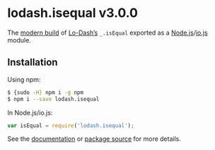 # lodash.isequal v3.0.0

The [modern build](https://github.com/lodash/lodash/wiki/Build-Differences) of [Lo-Dash’s](https://lodash.com/) `_.isEqual` exported as a [Node.js](http://nodejs.org/)/[io.js](https://iojs.org/) module.

## Installation

Using npm:

```bash
$ {sudo -H} npm i -g npm
$ npm i --save lodash.isequal
```

In Node.js/io.js:

```js
var isEqual = require('lodash.isequal');
```

See the [documentation](https://lodash.com/docs#isEqual) or [package source](https://github.com/lodash/lodash/blob/3.0.0-npm-packages/lodash.isequal/index.js) for more details.
